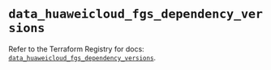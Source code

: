 # `data_huaweicloud_fgs_dependency_versions`

Refer to the Terraform Registry for docs: [`data_huaweicloud_fgs_dependency_versions`](https://registry.terraform.io/providers/huaweicloud/huaweicloud/1.71.1/docs/data-sources/fgs_dependency_versions).
